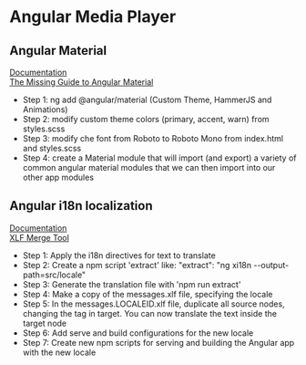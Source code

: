 # Angular Media Player

## Angular Material

[Documentation](https://material.angular.io/)  
[The Missing Guide to Angular Material](https://ultimatecourses.com/blog/the-missing-guide-to-angular-material)

- Step 1: ng add @angular/material (Custom Theme, HammerJS and Animations)
- Step 2: modify custom theme colors (primary, accent, warn) from styles.scss
- Step 3: modify che font from Roboto to Roboto Mono from index.html and styles.scss
- Step 4: create a Material module that will import (and export) a variety of common angular material modules that we can then import into our other app modules

## Angular i18n localization

[Documentation](https://angular.io/guide/i18n)  
[XLF Merge Tool](https://xlftool.com/)

- Step 1: Apply the i18n directives for text to translate
- Step 2: Create a npm script 'extract' like: "extract": "ng xi18n --output-path=src/locale"
- Step 3: Generate the translation file with 'npm run extract'
- Step 4: Make a copy of the messages.xlf file, specifying the locale
- Step 5: In the messages.LOCALEID.xlf file, duplicate all source nodes, changing the tag in target. You can now translate the text inside the target node
- Step 6: Add serve and build configurations for the new locale
- Step 7: Create new npm scripts for serving and building the Angular app with the new locale
